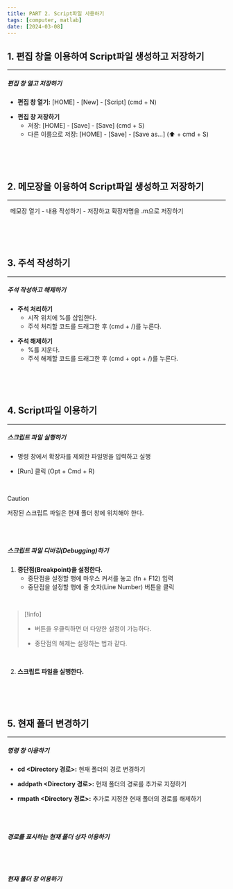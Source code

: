 ```yaml
---
title: PART 2. Script파일 사용하기
tags: [computer, matlab]
date: [2024-03-08]
---
```

## 1.  편집 창을 이용하여 Script파일 생성하고 저장하기
<hr>

##### 편집 창 열고 저장하기

- **편집 창 열기:** [HOME] - [New] - [Script] (cmd + N)
+ **편집 창 저장하기**
	+ 저장: [HOME] - [Save] - [Save] (cmd + S)
	+ 다른 이름으로 저장: [HOME] - [Save] - [Save as...] (⬆︎ + cmd + S)

<br>
<br>
<br>

## 2. 메모장을 이용하여 Script파일 생성하고 저장하기
<hr>

&ensp;메모장 열기 - 내용 작성하기 - 저장하고 확장자명을 .m으로 저장하기

<br>
<br>
<br>

## 3. 주석 작성하기
<hr>

##### 주석 작성하고 해제하기

- **주석 처리하기**
	- 시작 위치에 %를 삽입한다.
	- 주석 처리할 코드를 드래그한 후 (cmd + /)를 누른다.
+ **주석 해제하기**
	+ %를 지운다.
	+ 주석 해제할 코드를 드래그한 후 (cmd + opt + /)를 누른다.

<br>
<br>
<br>

## 4. Script파일 이용하기
<hr>

##### 스크립트 파일 실행하기

- 명령 창에서 확장자를 제외한 파일명을 입력하고 실행
+ [Run] 클릭 (Opt + Cmd + R)

<br>

> [!caution]
> 저장된 스크립트 파일은 현재 폴더 창에 위치해야 한다. 

<br>
<br>

##### 스크립트 파일 디버깅(Debugging)하기

1. **중단점(Breakpoint)을 설정한다.**
	- 중단점을 설정할 행에 마우스 커서를 놓고 (fn + F12) 입력
	- 중단점을 설정할 행에 줄 숫자(Line Number) 버튼을 클릭

<br>

> [!info]
> - 버튼을 우클릭하면 더 다양한 설정이 가능하다.
> + 중단점의 해제는 설정하는 법과 같다.

<br>

2. **스크립트 파일을 실행한다.**

<br>
<br>
<br>

## 5. 현재 폴더 변경하기
<hr>

##### 명령 창 이용하기

- **cd <Directory 경로>:** 현재 폴더의 경로 변경하기
+ **addpath <Directory 경로>:** 현재 폴더의 경로를 추가로 지정하기
- **rmpath <Directory 경로>:** 추가로 지정한 현재 폴더의 경로를 해제하기

<br>
<br>

##### 경로를 표시하는 현재 폴더 상자 이용하기

<br>
<br>

##### 현재 폴더 창 이용하기

<br>
<br>
<br>
